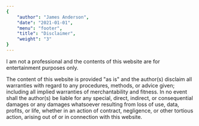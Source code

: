 ```yaml
---
{
	"author": "James Anderson",
	"date": "2021-01-01",
	"menu": "footer",
	"title": "Disclaimer",
	"weight": "3"
}
---
```


I am not a professional and the contents of this website are for entertainment
purposes only.

The content of this website is provided "as is" and the author(s) disclaim all
warranties with regard to any procedures, methods, or advice given; including
all implied warranties of merchantability and fitness. In no event shall the
author(s) be liable for any special, direct, indirect, or consequential damages
or any damages whatsoever resulting from loss of use, data, profits, or life,
whether in an action of contract, negligence, or other tortious action, arising
out of or in connection with this website.
